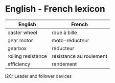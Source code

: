 # English - French lexicon

| English            | French                  |
| ------------------ | ----------------------- |
| caster wheel       | roue à bille            |
| gear motor         | moto-réducteur          |
| gearbox            | réducteur               |
| rolling resistance | résistance au roulement |
| efficiency         | rendement               |

I2C: Leader and follower devices
